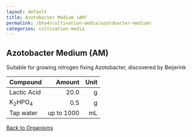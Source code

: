 ```yaml
---
layout: default
title: Azotobacter Medium (AM)
permalink: /bha4/cultivation-media/azotobacter-medium/
categories: cultivation-media
---
```


## Azotobacter Medium (AM)

Suitable for growing nitrogen fixing Azotobacter, discovered by Beijerink

|Compound| Amount | Unit |
|:-------|-------:|-----:|
|Lactic Acid|20.0|g|
|K<sub>2</sub>HPO<sub>4</sub>|0.5|g|
|Tap water| up to 1000|mL|

[Back to Organisms](/bha4/organisms/)
